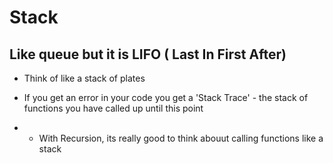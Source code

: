 # Stack

## Like queue but it is LIFO ( Last In First After)

- Think of like a stack of plates

- If you get an error in your code you get a 'Stack Trace' - the stack of functions you have called up until this point

- * With Recursion, its really good to think abouut calling functions like a stack